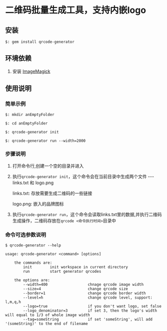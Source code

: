 # 二维码批量生成工具，支持内嵌logo

##

## 安装

```text
$: gem install qrcode-generator
```

## 环境依赖

1. 安装 [ImageMagick](http://www.imagemagick.org/script/binary-releases.php)

## 使用说明

### 简单示例
```text
$: mkdir anEmptyFolder

$: cd anEmptyFolder

$: qrcode-generator init

$: qrcode-generator run --width=2000

```

### 步骤说明

1. 打开命令行,创建一个空的目录并进入

2. 执行`qrcode-generator init`，这个命令会在当前目录中生成两个文件 --- links.txt 和 logo.png

      links.txt: 存放需要生成二维码的一些链接

      logo.png: 嵌入的品牌图标

3. 执行`qrcode-generator run`，这个命令会读取links.txt里的数据,并执行二维码生成操作，二维码存放在`qrcode <命令执行时间>`目录中

### 命令可选参数说明
```text
$ qrcode-generator --help

usage: qrcode-generator <command> [options]

    the commands are:
        init        init workspace in current directory
        run         start generator qrcodes

    the options are:
        --width=400                  chnage qrcode image width
        --size=4                     change qrcode size
        --border=1                   change qrcode border width
        --level=h                    change qrcode level, support: l,m,q,h
        --logo=true                  if you don't want logo, set false
        --logo_denominator=3         if set 3, then the logo's width will equal to 1/3 of whole image width
        --tag=someString             if set 'someString', will add '(someString)' to the end of filename

```

